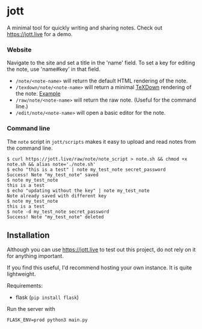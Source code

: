 # jott
A minimal tool for quickly writing and sharing notes.  Check out https://jott.live for a demo.

### Website

Navigate to the site and set a title in the 'name' field.  To set a key for editing the note, use
'name#key' in that field.

- `/note/<note-name>` will return the default HTML rendering of the note.
- `/texdown/note/<note-name>` will return a minimal [TeXDown](https://github.com/tex-ninja/texdown#texdown) rendering of the note. [Example](https://jott.live/texdown/note/test)
- `/raw/note/<note-name>` will return the raw note. (Useful for the command line.)
- `/edit/note/<note-name>` will open a basic editor for the note.


### Command line

The `note` script in `jott/scripts` makes it easy to upload and read notes from the command line.

```
$ curl https://jott.live/raw/note/note_script > note.sh && chmod +x note.sh && alias note='./note.sh'
$ echo "this is a test" | note my_test_note secret_password
Success! Note "my_test_note" saved
$ note my_test_note
this is a test
$ echo "updating without the key" | note my_test_note
Note already saved with different key
$ note my_test_note
this is a test
$ note -d my_test_note secret_password
Success! Note "my_test_note" deleted
```

## Installation
Although you can use https://jott.live to test out this project, do not rely on it for anything important.

If you find this useful, I'd recommend hosting your own instance.  It is quite lightweight.

Requirements:
- flask (`pip install flask`)

Run the server with
```
FLASK_ENV=prod python3 main.py
```

